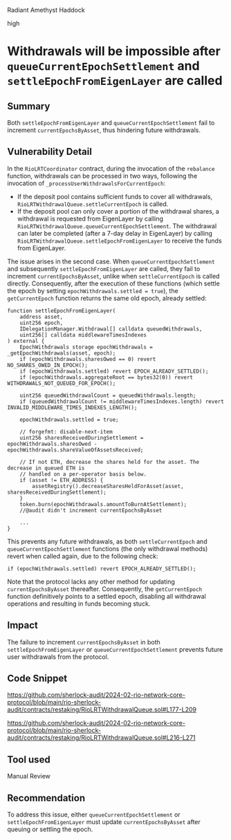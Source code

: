 Radiant Amethyst Haddock

high

# Withdrawals will be impossible after `queueCurrentEpochSettlement` and `settleEpochFromEigenLayer` are called

## Summary

Both `settleEpochFromEigenLayer` and `queueCurrentEpochSettlement` fail to increment `currentEpochsByAsset`, thus hindering future withdrawals.

## Vulnerability Detail

In the `RioLRTCoordinator` contract, during the invocation of the `rebalance` function, withdrawals can be processed in two ways, following the invocation of `_processUserWithdrawalsForCurrentEpoch`:

- If the deposit pool contains sufficient funds to cover all withdrawals, `RioLRTWithdrawalQueue.settleCurrentEpoch` is called.
- If the deposit pool can only cover a portion of the withdrawal shares, a withdrawal is requested from EigenLayer by calling `RioLRTWithdrawalQueue.queueCurrentEpochSettlement`. The withdrawal can later be completed (after a 7-day delay in EigenLayer) by calling `RioLRTWithdrawalQueue.settleEpochFromEigenLayer` to receive the funds from EigenLayer.

The issue arises in the second case. When `queueCurrentEpochSettlement` and subsequently `settleEpochFromEigenLayer` are called, they fail to increment `currentEpochsByAsset`, unlike when `settleCurrentEpoch` is called directly. Consequently, after the execution of these functions (which settle the epoch by setting `epochWithdrawals.settled = true`), the `getCurrentEpoch` function returns the same old epoch, already settled:

```solidity
function settleEpochFromEigenLayer(
    address asset,
    uint256 epoch,
    IDelegationManager.Withdrawal[] calldata queuedWithdrawals,
    uint256[] calldata middlewareTimesIndexes
) external {
    EpochWithdrawals storage epochWithdrawals = _getEpochWithdrawals(asset, epoch);
    if (epochWithdrawals.sharesOwed == 0) revert NO_SHARES_OWED_IN_EPOCH();
    if (epochWithdrawals.settled) revert EPOCH_ALREADY_SETTLED();
    if (epochWithdrawals.aggregateRoot == bytes32(0)) revert WITHDRAWALS_NOT_QUEUED_FOR_EPOCH();

    uint256 queuedWithdrawalCount = queuedWithdrawals.length;
    if (queuedWithdrawalCount != middlewareTimesIndexes.length) revert INVALID_MIDDLEWARE_TIMES_INDEXES_LENGTH();

    epochWithdrawals.settled = true;

    // forgefmt: disable-next-item
    uint256 sharesReceivedDuringSettlement = epochWithdrawals.sharesOwed - epochWithdrawals.shareValueOfAssetsReceived;

    // If not ETH, decrease the shares held for the asset. The decrease in queued ETH is
    // handled on a per-operator basis below.
    if (asset != ETH_ADDRESS) {
        assetRegistry().decreaseSharesHeldForAsset(asset, sharesReceivedDuringSettlement);
    }
    token.burn(epochWithdrawals.amountToBurnAtSettlement);
    //@audit didn't increment currentEpochsByAsset

    ...
}
```

This prevents any future withdrawals, as both `settleCurrentEpoch` and `queueCurrentEpochSettlement` functions (the only withdrawal methods) revert when called again, due to the following check:

```solidity
if (epochWithdrawals.settled) revert EPOCH_ALREADY_SETTLED();
```

Note that the protocol lacks any other method for updating `currentEpochsByAsset` thereafter. Consequently, the `getCurrentEpoch` function definitively points to a settled epoch, disabling all withdrawal operations and resulting in funds becoming stuck.

## Impact

The failure to increment `currentEpochsByAsset` in both `settleEpochFromEigenLayer` or `queueCurrentEpochSettlement` prevents future user withdrawals from the protocol.

## Code Snippet

https://github.com/sherlock-audit/2024-02-rio-network-core-protocol/blob/main/rio-sherlock-audit/contracts/restaking/RioLRTWithdrawalQueue.sol#L177-L209

https://github.com/sherlock-audit/2024-02-rio-network-core-protocol/blob/main/rio-sherlock-audit/contracts/restaking/RioLRTWithdrawalQueue.sol#L216-L271

## Tool used

Manual Review

## Recommendation

To address this issue, either `queueCurrentEpochSettlement` or `settleEpochFromEigenLayer` must update `currentEpochsByAsset` after queuing or settling the epoch.